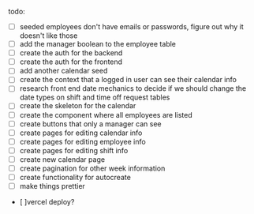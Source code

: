 todo:
- [ ] seeded employees don't have emails or passwords, figure out why it doesn't like those
- [ ] add the manager boolean to the employee table
- [ ] create the auth for the backend
- [ ] create the auth for the frontend
- [ ] add another calendar seed
- [ ] create the context that a logged in user can see their calendar info
- [ ] research front end date mechanics to decide if we should change the date types on shift and time off request tables
- [ ] create the skeleton for the calendar
- [ ] create the component where all employees are listed
- [ ] create buttons that only a manager can see
- [ ] create pages for editing calendar info
- [ ] create pages for editing employee info
- [ ] create pages for editing shift info
- [ ] create new calendar page
- [ ] create pagination for other week information
- [ ] create functionality for autocreate
- [ ] make things prettier
- [ ]vercel deploy?